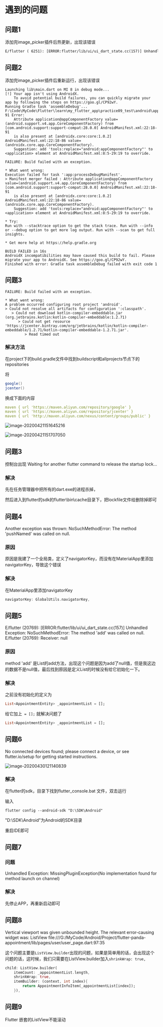 # 遇到的问题



## 问题1

添加完image_picker插件后热更新，出现该错误

```xml
E/flutter ( 6251): [ERROR:flutter/lib/ui/ui_dart_state.cc(157)] Unhandled Exception: MissingPluginException(No implementation found for method pickImage on channel plugins.flutter.io/image_picker)
```



## 问题2

添加完image_picker插件后重新运行，出现该错误

```
Launching lib\main.dart on MI 8 in debug mode...
[!] Your app isn't using AndroidX.
    To avoid potential build failures, you can quickly migrate your app by following the steps on https://goo.gl/CP92wY.
Running Gradle task 'assembleDebug'...
F:\Code\MyCode\Flutter\learn\my_flutter_app\practice09_test\android\app\src\debug\AndroidManifest.xml:22:18-91 Error:
	Attribute application@appComponentFactory value=(android.support.v4.app.CoreComponentFactory) from [com.android.support:support-compat:28.0.0] AndroidManifest.xml:22:18-91
	is also present at [androidx.core:core:1.0.2] AndroidManifest.xml:22:18-86 value=(androidx.core.app.CoreComponentFactory).
	Suggestion: add 'tools:replace="android:appComponentFactory"' to <application> element at AndroidManifest.xml:8:5-29:19 to override.

FAILURE: Build failed with an exception.

* What went wrong:
Execution failed for task ':app:processDebugManifest'.
> Manifest merger failed : Attribute application@appComponentFactory value=(android.support.v4.app.CoreComponentFactory) from [com.android.support:support-compat:28.0.0] AndroidManifest.xml:22:18-91
  	is also present at [androidx.core:core:1.0.2] AndroidManifest.xml:22:18-86 value=(androidx.core.app.CoreComponentFactory).
  	Suggestion: add 'tools:replace="android:appComponentFactory"' to <application> element at AndroidManifest.xml:8:5-29:19 to override.

* Try:
Run with --stacktrace option to get the stack trace. Run with --info or --debug option to get more log output. Run with --scan to get full insights.

* Get more help at https://help.gradle.org

BUILD FAILED in 16s
AndroidX incompatibilities may have caused this build to fail. Please migrate your app to AndroidX. See https://goo.gl/CP92wY.
Finished with error: Gradle task assembleDebug failed with exit code 1

```



## 问题3

```
FAILURE: Build failed with an exception.

* What went wrong:
A problem occurred configuring root project 'android'.
> Could not resolve all artifacts for configuration ':classpath'.
   > Could not download kotlin-compiler-embeddable.jar (org.jetbrains.kotlin:kotlin-compiler-embeddable:1.2.71)
      > Could not get resource 'https://jcenter.bintray.com/org/jetbrains/kotlin/kotlin-compiler-embeddable/1.2.71/kotlin-compiler-embeddable-1.2.71.jar'.
         > Read timed out
```

### 解决方法

在project下的build.gradle文件中找到buildscript和allprojects节点下的repositories

将

```groovy
google()
jcenter()
```

换成下面的内容

```yml
maven { url 'https://maven.aliyun.com/repository/google' }
maven { url 'https://maven.aliyun.com/repository/jcenter' }
maven { url 'http://maven.aliyun.com/nexus/content/groups/public' }
```

![image-20200421151645216](https://alanlee-image-bed.oss-cn-shenzhen.aliyuncs.com/note_images/20200421151647-789815.png)

![image-20200421151707050](https://alanlee-image-bed.oss-cn-shenzhen.aliyuncs.com/note_images/20200421151707-842748.png)



## 问题3

控制台出现 Waiting for another flutter command to release the startup lock...

### 解决

先在任务管理器中把所有的dart.exe的进程杀掉，

然后进入到flutter的sdk的flutter\bin\cache目录下，把lockfile文件给删除掉即可



## 问题4

Another exception was thrown: NoSuchMethodError: The method 'pushNamed' was called on null.

### 原因

原因是我建了一个全局类，定义了navigatorKey，而没有在MaterialApp里添加navigatorKey，导致这个错误

### 解决

在MaterialApp里添加navigatorKey

```dart
navigatorKey: GlobalUtils.navigatorKey,
```



## 问题5

E/flutter (20769): [ERROR:flutter/lib/ui/ui_dart_state.cc(157)] Unhandled Exception: NoSuchMethodError: The method 'add' was called on null.
E/flutter (20769): Receiver: null

### 原因

method 'add' 是List的add方法，出现这个问题是因为add了null值，但是我这边的数据不是null值，最后找到原因是定义List的时候没有给它初始化一下。

### 解决

之前没有初始化的定义为

```dart
List<AppointmentEntity> _appointmentList = [];
```



给它加上` = [];` 就解决问题了

```dart
List<AppointmentEntity> _appointmentList = [];
```



## 问题6

No connected devices found; please connect a device, or see flutter.io/setup for getting started instructions.



![image-20200430121140839](C:\Users\AlanLee\AppData\Roaming\Typora\typora-user-images\image-20200430121140839.png)



### 解决

在flutter的sdk，目录下找到flutter_console.bat 文件，双击运行

输入

```
flutter config --android-sdk "D:\SDK\Android"
```

"D:\SDK\Android"为Android的SDK目录

重启IDE即可



## 问题7

### 问题

Unhandled Exception: MissingPluginException(No implementation found for method launch on channel)

### 解决

先停止APP，再重新启动即可



## 问题8

Vertical viewport was given unbounded height.
The relevant error-causing widget was: ListView file:///G:/MyCode/Android/Project/flutter-panda-appointment/lib/pages/user/user_page.dart:97:35

这个问题主要是`ListView.builder`出现的问题，如果是简单用的话，会出现这个问题的话，这时候，我们只需要在ListView.builder加入`shrinkWrap: true,`

```dart
child: ListView.builder(
    itemCount: _appointmentList.length,
    shrinkWrap: true,
    itemBuilder: (context, int index){
        return AppointmentInfoItem(_appointmentList[index]);
    }),
```





## 问题9

Flutter 嵌套的ListView不能滚动

